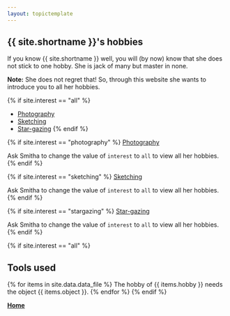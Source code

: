 ```yaml
---
layout: topictemplate
---
```


## {{ site.shortname }}'s hobbies

If you know {{ site.shortname }} well, you will (by now) know that she does not stick to one hobby. She is jack of many but master in none. 

**Note:** She does not regret that! So, through this website she wants to introduce you to all her hobbies.

{% if site.interest == "all" %}
-  [Photography](photography.md)
-  [Sketching](sketching.md)
-  [Star-gazing](stargazing.md)
{% endif %}

{% if site.interest == "photography" %}
[Photography](photography.md)

Ask Smitha to change the value of `interest` to `all` to view all her hobbies.
{% endif %}

{% if site.interest == "sketching" %}
[Sketching](sketching.md)

Ask Smitha to change the value of `interest` to `all` to view all her hobbies.
{% endif %}

{% if site.interest == "stargazing" %}
[Star-gazing](stargazing.md)

Ask Smitha to change the value of `interest` to `all` to view all her hobbies.
{% endif %}

{% if site.interest == "all" %}
## Tools used

{% for items in site.data.data_file %}
The hobby of {{ items.hobby }} needs the object {{ items.object }}.
{% endfor %}
{% endif %}

**[Home](../index.md)**